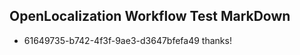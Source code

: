 ## OpenLocalization Workflow Test MarkDown
* 61649735-b742-4f3f-9ae3-d3647bfefa49 thanks!

<!--HONumber=Aug16_HO4-->


